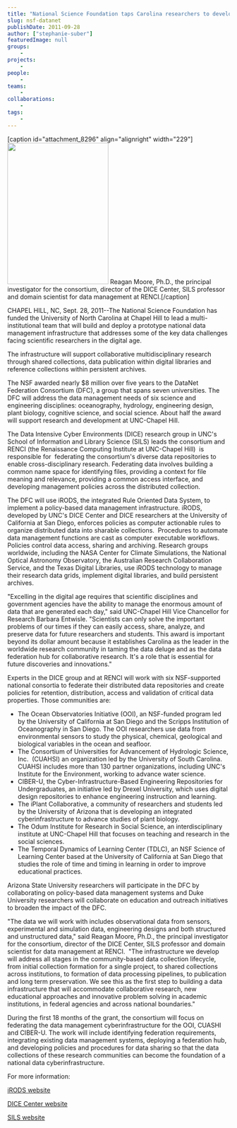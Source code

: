 ```yaml
---
title: "National Science Foundation taps Carolina researchers to develop national data infrastructure"
slug: nsf-datanet
publishDate: 2011-09-28
author: ["stephanie-suber"]
featuredImage: null
groups:
    - 
projects:
    - 
people:
    - 
teams: 
    - 
collaborations:
    - 
tags:
    -
---
```


<!-- tags: ["DataNet Federation Consortium","DICE","iRODS","National Science Foundation","RENCI","School of Information and Library Science (SILS)"] -->

[caption id="attachment_8296" align="alignright" width="229"]<a href="https://www.renci.org/wp-content/uploads/2011/09/moore_reagan_08.jpg"><img class="size-full wp-image-8296" title="moore_reagan_08" src="https://www.renci.org/wp-content/uploads/2011/09/moore_reagan_08.jpg" alt="" width="229" height="320" /></a> Reagan Moore, Ph.D., the principal investigator for the consortium, director of the DICE Center, SILS professor and domain scientist for data management at RENCI.[/caption]

CHAPEL HILL, NC, Sept. 28, 2011--The National Science Foundation has funded the University of North Carolina at Chapel Hill to lead a multi-institutional team that will build and deploy a prototype national data management infrastructure that addresses some of the key data challenges facing scientific researchers in the digital age.

The infrastructure will support collaborative multidisciplinary research through shared collections, data publication within digital libraries and reference collections within persistent archives.

The NSF awarded nearly $8 million over five years to the DataNet Federation Consortium (DFC), a group that spans seven universities. The DFC will address the data management needs of six science and engineering disciplines: oceanography, hydrology, engineering design, plant biology, cognitive science, and social science. About half the award will support research and development at UNC-Chapel Hill. 

The Data Intensive Cyber Environments (DICE) research group in UNC's School of Information and Library Science (SILS) leads the consortium and RENCI (the Renaissance Computing Institute at UNC-Chapel Hill)  is responsible for  federating the consortium's diverse data repositories to enable cross-disciplinary research. Federating data involves building a common name space for identifying files, providing a context for file meaning and relevance, providing a common access interface, and developing management policies across the distributed collection.

The DFC will use iRODS, the integrated Rule Oriented Data System, to implement a policy-based data management infrastructure. iRODS, developed by UNC's DICE Center and DICE researchers at the University of California at San Diego, enforces policies as computer actionable rules to organize distributed data into sharable collections.  Procedures to automate data management functions are cast as computer executable workflows.  Policies control data access, sharing and archiving. Research groups worldwide, including the NASA Center for Climate Simulations, the National Optical Astronomy Observatory, the Australian Research Collaboration Service, and the Texas Digital Libraries, use iRODS technology to manage their research data grids, implement digital libraries, and build persistent archives.

"Excelling in the digital age requires that scientific disciplines and government agencies have the ability to manage the enormous amount of data that are generated each day," said UNC-Chapel Hill Vice Chancellor for Research Barbara Entwisle. "Scientists can only solve the important problems of our times if they can easily access, share, analyze, and preserve data for future researchers and students. This award is important beyond its dollar amount because it establishes Carolina as the leader in the worldwide research community in taming the data deluge and as the data federation hub for collaborative research. It's a role that is essential for future discoveries and innovations."

Experts in the DICE group and at RENCI will work with six NSF-supported national consortia to federate their distributed data repositories and create policies for retention, distribution, access and validation of critical data properties. Those communities are:
<ul>
	<li>The Ocean Observatories Initiative (OOI), an NSF-funded program led by the University of California at San Diego and the Scripps Institution of Oceanography in San Diego. The OOI researchers use data from environmental sensors to study the physical, chemical, geological and biological variables in the ocean and seafloor.</li>
	<li>The Consortium of Universities for Advancement of Hydrologic Science, Inc.  (CUAHSI) an organization led by the University of South Carolina. CUAHSI includes more than 130 partner organizations, including UNC's Institute for the Environment, working to advance water science.</li>
	<li>CIBER-U, the Cyber-Infrastructure-Based Engineering Repositories for Undergraduates, an initiative led by Drexel University, which uses digital design repositories to enhance engineering instruction and learning.</li>
	<li>The iPlant Collaborative, a community of researchers and students led by the University of Arizona that is developing an integrated cyberinfrastructure to advance studies of plant biology.</li>
	<li>The Odum Institute for Research in Social Science, an interdisciplinary institute at UNC-Chapel Hill that focuses on teaching and research in the social sciences.</li>
	<li>The Temporal Dynamics of Learning Center (TDLC), an NSF Science of Learning Center based at the University of California at San Diego that studies the role of time and timing in learning in order to improve educational practices.</li>
</ul>
Arizona State University researchers will participate in the DFC by collaborating on policy-based data management systems and Duke University researchers will collaborate on education and outreach initiatives to broaden the impact of the DFC.

"The data we will work with includes observational data from sensors, experimental and simulation data, engineering designs and both structured and unstructured data," said Reagan Moore, Ph.D., the principal investigator for the consortium, director of the DICE Center, SILS professor and domain scientist for data management at RENCI.  "The infrastructure we develop will address all stages in the community-based data collection lifecycle, from initial collection formation for a single project, to shared collections across institutions, to formation of data processing pipelines, to publication and long term preservation. We see this as the first step to building a data infrastructure that will accommodate collaborative research, new educational approaches and innovative problem solving in academic institutions, in federal agencies and across national boundaries."

During the first 18 months of the grant, the consortium will focus on federating the data management cyberinfrastructure for the OOI, CUASHI and CIBER-U. The work will include identifying federation requirements, integrating existing data management systems, deploying a federation hub, and developing policies and procedures for data sharing so that the data collections of these research communities can become the foundation of a national data cyberinfrastructure.

For more information:

<a href="https://www.irods.org/index.php/IRODS:Data_Grids,_Digital_Libraries,_Persistent_Archives,_and_Real-time_Data_Systems" target="_blank"> iRODS website</a>

<a href="http://dice.unc.edu/" target="_blank">DICE Center website</a>

<a href="http://sils.unc.edu/" target="_blank">SILS website</a>
